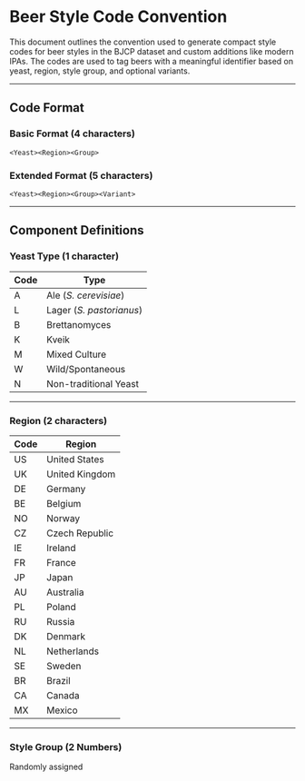 
# Beer Style Code Convention

This document outlines the convention used to generate compact style codes for beer styles in the BJCP dataset and custom additions like modern IPAs. The codes are used to tag beers with a meaningful identifier based on yeast, region, style group, and optional variants.

---

## Code Format

### Basic Format (4 characters)
```
<Yeast><Region><Group>
```

### Extended Format (5 characters)
```
<Yeast><Region><Group><Variant>
```

---

## Component Definitions

### Yeast Type (1 character)
| Code | Type                   |
|------|------------------------|
| A    | Ale (*S. cerevisiae*)  |
| L    | Lager (*S. pastorianus*) |
| B    | Brettanomyces          |
| K    | Kveik                  |
| M    | Mixed Culture          |
| W    | Wild/Spontaneous       |
| N    | Non-traditional Yeast  |

---

### Region (2 characters)
| Code | Region           |
|------|------------------|
| US   | United States    |
| UK   | United Kingdom   |
| DE   | Germany          |
| BE   | Belgium          |
| NO   | Norway           |
| CZ   | Czech Republic   |
| IE   | Ireland          |
| FR   | France           |
| JP   | Japan            |
| AU   | Australia        |
| PL   | Poland           |
| RU   | Russia           |
| DK   | Denmark          |
| NL   | Netherlands      |
| SE   | Sweden           |
| BR   | Brazil           |
| CA   | Canada           |
| MX   | Mexico           |

---

### Style Group (2 Numbers)

Randomly assigned

